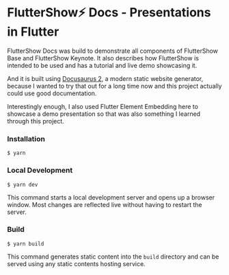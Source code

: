 # FlutterShow⚡️ Docs - Presentations in Flutter

FlutterShow Docs was build to demonstrate all components of FlutterShow Base and FlutterShow Keynote.
It also describes how FlutterShow is intended to be used and has a tutorial and live demo showcasing it.

And it is built using [Docusaurus 2](https://docusaurus.io/), a modern static website generator,
because I wanted to try that out for a long time now and this project actually could use good documentation.

Interestingly enough, I also used Flutter Element Embedding here to showcase a demo presentation so that was also something I learned through this project.

### Installation

```
$ yarn
```

### Local Development

```
$ yarn dev
```

This command starts a local development server and opens up a browser window. Most changes are reflected live without having to restart the server.

### Build

```
$ yarn build
```

This command generates static content into the `build` directory and can be served using any static contents hosting service.
